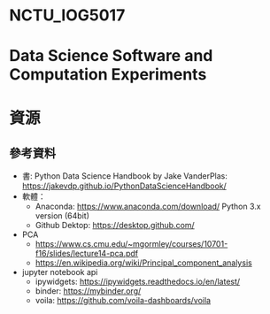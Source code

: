 # NCTU_IOG5017
# Data Science Software and Computation Experiments

# 資源
## 參考資料
* 書: Python Data Science Handbook by Jake VanderPlas: https://jakevdp.github.io/PythonDataScienceHandbook/
* 軟體： 
    * Anaconda: https://www.anaconda.com/download/  Python 3.x version (64bit)
    * Github Dektop: https://desktop.github.com/
* PCA
   * https://www.cs.cmu.edu/~mgormley/courses/10701-f16/slides/lecture14-pca.pdf
   * https://en.wikipedia.org/wiki/Principal_component_analysis
* jupyter notebook api
   * ipywidgets: https://ipywidgets.readthedocs.io/en/latest/
   * binder: https://mybinder.org/
   * voila: https://github.com/voila-dashboards/voila




